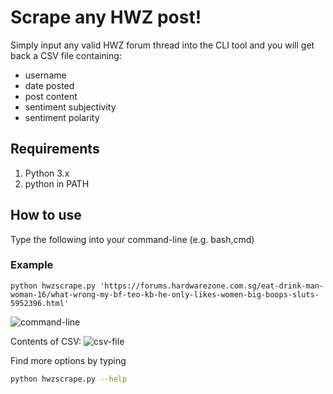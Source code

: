# Scrape any HWZ post!

Simply input any valid HWZ forum thread into the CLI tool and you will get back a CSV file containing:
- username
- date posted
- post content
- sentiment subjectivity
- sentiment polarity

## Requirements
1. Python 3.x
2. python in PATH

## How to use

Type the following into your command-line (e.g. bash,cmd)

### Example
```
python hwzscrape.py 'https://forums.hardwarezone.com.sg/eat-drink-man-woman-16/what-wrong-my-bf-teo-kb-he-only-likes-women-big-boops-sluts-5952396.html'
```
![command-line](https://s3-ap-southeast-1.amazonaws.com/tobiasleong/Screenshot+2018-12-10+at+23.43.20.png)

Contents of CSV:
![csv-file](https://s3-ap-southeast-1.amazonaws.com/tobiasleong/Screenshot+2018-12-10+at+23.43.05.png)

Find more options by typing
```bash
python hwzscrape.py --help
```